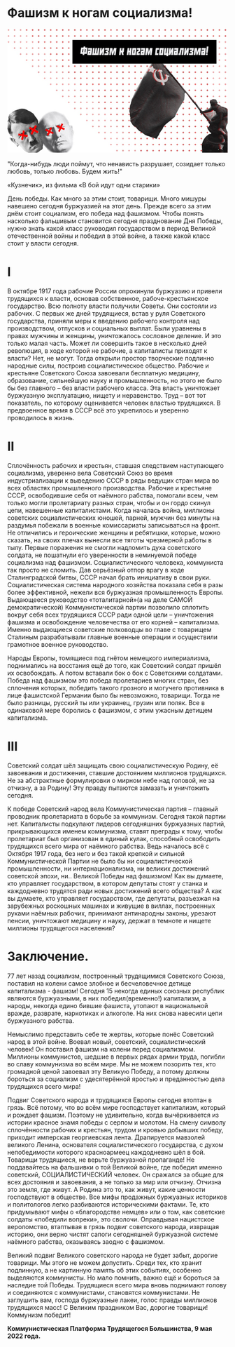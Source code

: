 # Фашизм к ногам социализма!

![img](/img/articles/fashizm-k-nogam-socializma.jpg)

"Когда-нибудь люди поймут, что ненависть разрушает, созидает только любовь, только любовь. Будем жить!"

«Кузнечик», из фильма «В бой идут одни старики»

День победы. Как много за этим стоит, товарищи. Много мишуры навешено сегодня буржуазией на этот день. Прежде всего за этим днём стоит социализм, его победа над фашизмом. Чтобы понять насколько фальшивым становится сегодня празднование Дня Победы, нужно знать какой класс руководил государством в период Великой отечественной войны и победил в этой войне, а также какой класс стоит у власти сегодня.


<a id="orgba62421"></a>

# I

В октябре 1917 года рабочие России опрокинули буржуазию и привели трудящихся к власти, основав собственное, рабоче-крестьянское государство. Всю полноту власти получили Советы. Они состояли из рабочих. С первых же дней трудящиеся, встав у руля Советского государства, приняли меры к введению рабочего контроля над производством, отпусков и социальных выплат. Были уравнены в правах мужчины и женщины, уничтожалось сословное деление. И это только малая часть. Может ли совершить такое в несколько дней революция, в ходе которой не рабочие, а капиталисты приходят к власти? Нет, не могут. Тогда открыли простор творческие подлинно народные силы, построив социалистическое общество. Рабочие и крестьяне Советского Союза завоевали бесплатную медицину, образование, сильнейшую науку и промышленность, но этого не было бы без главного – без власти рабочего класса. Эта власть уничтожает буржуазную эксплуатацию, нищету и неравенство. Труд – вот тот показатель, по которому оценивается человек властью трудящихся. В предвоенное время в СССР всё это укрепилось и уверенно проводилось в жизнь.


<a id="org433ec85"></a>

# II

Сплочённость рабочих и крестьян, ставшая следствием наступающего социализма, уверенно вела Советский Союз во время индустриализации к выведению СССР в ряды ведущих стран мира во всех областях промышленного производства. Рабочие и крестьяне СССР, освободившие себя от наёмного рабства, помогали всем, чем только могли пролетариату разных стран, чтобы и он гордо скинул цепи, навешенные капиталистами. Когда началась война, миллионы советских социалистических юношей, парней, мужчин без минуты на раздумья побежали в военные комиссариаты записываться на фронт. Не отличились и героические женщины и ребятишки, которые, можно сказать, на своих плечах вынесли все тяготы чрезмерной работы в тылу. Первые поражения не смогли надломить духа советского солдата, не пошатнули его уверенности в неминуемой победе социализма над фашизмом. Социалистического человека, коммуниста так просто не сломить. Дав серьёзный отпор врагу в ходе Сталинградской битвы, СССР начал брать инициативу в свои руки. Социалистическая система народного хозяйства показала себя в разы более эффективной, нежели вся буржуазная промышленность Европы. Выдающееся руководство «тоталитарной»(а на деле САМОЙ демократической) Коммунистической партии позволило сплотить вокруг себя всех трудящихся СССР ради одной цели – уничтожения фашизма и освобождение человечества от его корней – капитализма. Именно выдающиеся советские полководцы во главе с товарищем Сталиным разрабатывали главные военные операции и осуществили грамотное военное руководство.

Народы Европы, томящиеся под гнётом немецкого империализма, поднимались на восстания ещё до того, как Советский солдат пришёл их освобождать. А потом вставали бок о бок с Советскими солдатами. Победа над фашизмом это победа пролетариев многих стран, без сплочения которых, победить такого грозного и могучего противника в лице фашистской Германии было бы невозможно, товарищи. Тогда не было разницы, русский ты или украинец, грузин или поляк. Все в одинаковой мере боролись с фашизмом, с этим ужасным детищем капитализма.


<a id="orgae2985e"></a>

# III

Советский солдат шёл защищать свою социалистическую Родину, её завоевания и достижения, ставшие достоянием миллионов трудящихся. Не за абстрактные формулировки о мирном небе над головой, не за отчизну, а за Родину! Эту правду пытаются замазать и уничтожить сегодня.

К победе Советский народ вела Коммунистическая партия – главный проводник пролетариата в борьбе за коммунизм. Сегодня такой партии нет. Капиталисты подкупают лидеров сегодняшних буржуазных партий, прикрывающихся именем коммунизма, ставят преграды к тому, чтобы пролетариат был организован в единый кулак, способный освободить трудящихся всего мира от наёмного рабства. Ведь началось всё с Октября 1917 года, без него и без такой крепкой и сильной Коммунистической Партии не было бы ни социалистической промышленности, ни интернационализма, ни великих достижений советской эпохи, ни.. Великой Победы над фашизмом! Как вы думаете, кто управляет государством, в котором депутаты стоят у станка и каждодневно трудятся ради новых достижений всего общества? А как вы думаете, кто управляет государством, где депутаты, разъезжая на зарубежных роскошных машинах и живущие в виллах, построенных руками наёмных рабочих, принимают антинародны законы, урезают пенсии, уничтожают медицину и науку, держат в темноте и нищете миллионы трудящегося населения?


<a id="org9e1db4c"></a>

# Заключение.

77 лет назад социализм, построенный трудящимися Советского Союза, поставил на колени самое злобное и бесчеловечное детище капитализма - фашизм! Сегодня 15 некогда единых союзных республик являются буржуазными, в них победил(временно!) капитализм, а народы, некогда едино бившие фашиста, утопают в национальной вражде, разврате, наркотиках и алкоголе. На них снова навесили цепи буржуазного рабства.

Немыслимо представить себе те жертвы, которые понёс Советский народ в этой войне. Воевал новый, советский, социалистический человек! Он поставил фашизм на колени перед социализмом. Миллионы коммунистов, шедшие в первых рядах армии труда, погибли во славу коммунизма во всём мире. Мы не можем позорить тех, кто громадной ценой завоевал эту Великую Победу, а потому должны бороться за социализм с удесятерённой яростью и преданностью дела трудящихся всего мира!

Подвиг Советского народа и трудящихся Европы сегодня втоптан в грязь. Всё потому, что во всём мире господствует капитализм, который и рождает фашизм. Поэтому не удивительно, когда вычёркивается из истории красное знамя победы с серпом и молотом. На смену символу сплочённости рабочих и крестьян, трудом и кровью добывших победу, приходит имперская георгиевская лента. Драпируется мавзолей великого Ленина, основателя социалистического государства, с духом непобедимости которого красноармеец каждодневно шёл в бой. Товарищи трудящиеся, не верьте буржуазной пропаганде! Не поддавайтесь на фальшивки о той Великой войне, где победил именно советский, СОЦИАЛИСТИЧЕСКИЙ человек. Он сражался за общие для всех достояния и завоевания, а не только за мир или отчизну. Отчизна это земля, где живут. А Родина это то, как живут, какие ценности господствуют в обществе. Все мифы продажных буржуазных историков и политологов легко разбиваются историческими фактами. Те, кто придумывают мифы о «благородстве немцев» или о том, как советские солдаты «победили вопреки», это сволочи. Оправдывая нацистское вероломство, втаптывая в грязь подвиг советского народа, извращая историю, они верно чистят сапоги сегодняшней буржуазной системе наёмного рабства, оказываясь заодно с фашизмом.

Великий подвиг Великого советского народа не будет забыт, дорогие товарищи. Мы этого не можем допустить. Среди тех, кто хранит подлинную, а не картинную память об этих событиях, особенно выделяются коммунисты. Но мало помнить, важно ещё и бороться за наследие той Победы. Трудящиеся всего мира вновь поднимают голову и соединяются с коммунистами, становятся коммунистами. Не заглушить вам, господа буржуазные лакеи, голос правды миллионов трудящихся масс! С Великим праздником Вас, дорогие товарищи! Коммунизм победит!

**Коммунистическая Платформа Трудящегося Большинства, 9 мая 2022 года.**
